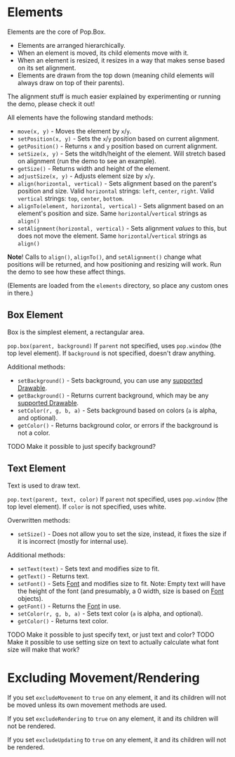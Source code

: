 # Elements

Elements are the core of Pop.Box.

- Elements are arranged hierarchically.
- When an element is moved, its child elements move with it.
- When an element is resized, it resizes in a way that makes sense based on its
  set alignment.
- Elements are drawn from the top down (meaning child elements will always draw
  on top of their parents).

The alignment stuff is much easier explained by experimenting or running the
demo, please check it out!

All elements have the following standard methods:

- `move(x, y)` - Moves the element by `x`/`y`.
- `setPosition(x, y)` - Sets the `x`/`y` position based on current alignment.
- `getPosition()` - Returns `x` and `y` position based on current alignment.
- `setSize(x, y)` - Sets the witdh/height of the element. Will stretch based on
  alignment (run the demo to see an example).
- `getSize()` - Returns width and height of the element.
- `adjustSize(x, y)` - Adjusts element size by `x`/`y`.
- `align(horizontal, vertical)` - Sets alignment based on the parent's position
  and size. Valid `horizontal` strings: `left`, `center`, `right`. Valid
  `vertical` strings: `top`, `center`, `bottom`.
- `alignTo(element, horizontal, vertical)` - Sets alignment based on an
  element's position and size. Same `horizontal`/`vertical` strings as `align()`
- `setAlignment(horizontal, vertical)` - Sets alignment *values* to this, but
  does not move the element. Same `horizontal`/`vertical` strings as `align()`

**Note**! Calls to `align()`, `alignTo()`, and `setAlignment()` change what
positions will be returned, and how positioning and resizing will work. Run the
demo to see how these affect things.

(Elements are loaded from the `elements` directory, so place any custom ones in
there.)

## Box Element

Box is the simplest element, a rectangular area.

`pop.box(parent, background)`
If `parent` not specified, uses `pop.window` (the top level element).
If `background` is not specified, doesn't draw anything.

Additional methods:

- `setBackground()` - Sets background, you can use any [supported Drawable][3].
- `getBackground()` - Returns current background, which may be any
  [supported Drawable][3].
- `setColor(r, g, b, a)` - Sets background based on colors (`a` is alpha, and
  optional).
- `getColor()` - Returns background color, or errors if the background is not a
  color.

TODO Make it possible to just specify background?

## Text Element

Text is used to draw text.

`pop.text(parent, text, color)`
If `parent` not specified, uses `pop.window` (the top level element).
If `color` is not specified, uses white.

Overwritten methods:

- `setSize()` - Does not allow you to set the size, instead, it fixes the size
  if it is incorrect (mostly for internal use).

Additional methods:

- `setText(text)` - Sets text and modifies size to fit.
- `getText()` - Returns text.
- `setFont()` - Sets [Font][2] and modifies size to fit. Note: Empty text will
  have the height of the font (and presumably, a 0 width, size is based on
  [Font][2] objects).
- `getFont()` - Returns the [Font][2] in use.
- `setColor(r, g, b, a)` - Sets text color (`a` is alpha, and optional).
- `getColor()` - Returns text color.

TODO Make it possible to just specify text, or just text and color?
TODO Make it possible to use setting size on text to actually calculate what
     font size will make that work?

# Excluding Movement/Rendering

If you set `excludeMovement` to `true` on any element, it and its children will
not be moved unless its own movement methods are used.

If you set `excludeRendering` to `true` on any element, it and its children will
not be rendered.

If you set `excludeUpdating` to `true` on any element, it and its children will
not be rendered.

[1]: ./Skins.md
[2]: https://love2d.org/wiki/Font
[3]: ./Drawables.md
